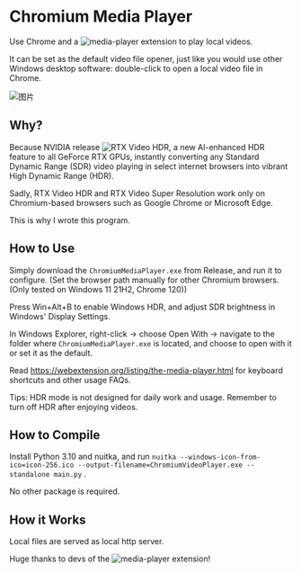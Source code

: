 # Chromium Media Player

Use Chrome and a ![media-player](https://github.com/inbasic/media-player) extension to play local videos.

It can be set as the default video file opener, just like you would use other Windows desktop software: double-click to open a local video file in Chrome.

![图片](https://github.com/puff-dayo/Chromium-Media-Player/assets/84665734/087e95eb-1bf9-4251-aea5-c14484f1a4ac)

## Why?

Because NVIDIA release ![RTX Video HDR](https://www.nvidia.com/en-us/geforce/news/geforce-rtx-4070-ti-super-rtx-video-hdr-game-ready-driver/), a new AI-enhanced HDR feature to all GeForce RTX GPUs, instantly converting any Standard Dynamic Range (SDR) video playing in select internet browsers into vibrant High Dynamic Range (HDR).

Sadly, RTX Video HDR and RTX Video Super Resolution work only on Chromium-based browsers such as Google Chrome or Microsoft Edge.

This is why I wrote this program.

## How to Use

Simply download the `ChromiumMediaPlayer.exe` from Release, and run it to configure. (Set the browser path manually for other Chromium browsers. (Only tested on Windows 11 21H2, Chrome 120))

Press Win+Alt+B to enable Windows HDR, and adjust SDR brightness in Windows' Display Settings.

In Windows Explorer, right-click -> choose Open With -> navigate to the folder where `ChromiumMediaPlayer.exe` is located, and choose to open with it or set it as the default.

Read https://webextension.org/listing/the-media-player.html for keyboard shortcuts and other usage FAQs.

Tips: HDR mode is not designed for daily work and usage. Remember to turn off HDR after enjoying videos.

## How to Compile

Install Python 3.10 and nuitka, and run 
`nuitka --windows-icon-from-ico=icon-256.ico --output-filename=ChromiumVideoPlayer.exe --standalone main.py` .

No other package is required.

## How it Works

Local files are served as local http server.

Huge thanks to devs of the ![media-player](https://github.com/inbasic/media-player) extension!
